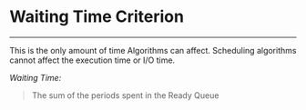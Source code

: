 # Waiting Time Criterion
***
This is the only amount of time Algorithms can affect. Scheduling algorithms cannot affect the execution time or I/O time. 

*Waiting Time:*
> The sum of the periods spent in the Ready Queue

